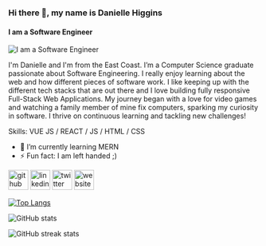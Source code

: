 ### Hi there 👋, my name is Danielle Higgins
#### I am a Software Engineer
![I am a Software Engineer](https://arturssmirnovs.github.io/github-profile-readme-generator/images/banner.png)

I'm Danielle and I'm from the East Coast. I’m a Computer Science graduate passionate about Software Engineering. I really enjoy learning about the web and how different pieces of software work. I like keeping up with the different tech stacks that are out there and I love building fully responsive Full-Stack Web Applications. My journey began with a love for video games and watching a family member of mine fix computers, sparking my curiosity in software. I thrive on continuous learning and tackling new challenges!

Skills: VUE JS / REACT / JS / HTML / CSS

- 🌱 I’m currently learning MERN 
- ⚡ Fun fact: I am left handed ;) 


[<img src='https://cdn.jsdelivr.net/npm/simple-icons@3.0.1/icons/github.svg' alt='github' height='40'>](https://github.com/Danielle-Higgins)  [<img src='https://cdn.jsdelivr.net/npm/simple-icons@3.0.1/icons/linkedin.svg' alt='linkedin' height='40'>](https://www.linkedin.com/in/danihiggins/)  [<img src='https://cdn.jsdelivr.net/npm/simple-icons@3.0.1/icons/twitter.svg' alt='twitter' height='40'>](https://twitter.com/dannihigginz)  [<img src='https://cdn.jsdelivr.net/npm/simple-icons@3.0.1/icons/icloud.svg' alt='website' height='40'>](https://daniellehiggins.netlify.app/)  

[![Top Langs](https://github-readme-stats.vercel.app/api/top-langs/?username=Danielle-Higgins)](https://github.com/anuraghazra/github-readme-stats)

![GitHub stats](https://github-readme-stats.vercel.app/api?username=Danielle-Higgins&show_icons=true)  

![GitHub streak stats](https://streak-stats.demolab.com/?user=Danielle-Higgins)  

